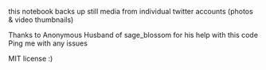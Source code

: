 this notebook backs up still media from individual twitter accounts
(photos & video thumbnails)

Thanks to Anonymous Husband of sage_blossom for his help with this code
Ping me with any issues

MIT license :)
